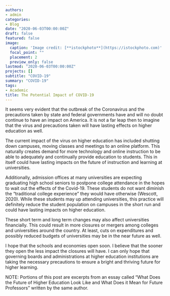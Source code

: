 ```yaml
---
authors:
- admin
categories:
- Blog
date: "2020-06-03T00:00:00Z"
draft: false
featured: false
image:
  caption: 'Image credit: [**istockphoto**](https://istockphoto.com)'
  focal_point: ""
  placement: 2
  preview_only: false
lastmod: "2020-06-03T00:00:00Z"
projects: []
subtitle: "COVID-19"
summary: "COVID-19"
tags:
- Academic
title: The Potential Impact of COVID-19
---
```


It seems very evident that the outbreak of the Coronavirus and the precautions taken by state and federal governments have and will no doubt continue to have an impact on America. It is not a far leap then to imagine that the virus and precautions taken will have lasting effects on higher education as well.

The current impact of the virus on higher education has included shutting down campuses, moving classes and meetings to an online platform. This naturally creates demand for more technology and online instruction to be able to adequately and continually provide education to students. This in itself could have lasting impacts on the future of instruction and learning at universities.

Additionally, admission offices at many universities are expecting graduating high school seniors to postpone college attendance in the hopes to wait out the effects of the Covid-19. These students do not want diminish the “traditional college experience” they would have otherwise (Wescott, 2020). While these students may up attending universities, this practice will definitely reduce the student population on campuses in the short run and could have lasting impacts on higher education.

These short term and long term changes may also affect universities financially. This could result in more closures or mergers among colleges and universities around the country. At least, cuts on expenditures and possibly reduced budgets of universities may be in the near future as well.

I hope that the schools and economies open soon. I believe that the sooner they open the less impact the closures will have. I can only hope that governing boards and administrations at higher education institutions are taking the necessary precautions to ensure a bright and thriving future for higher learning.

NOTE: Portions of this post are excerpts from an essay called “What Does the Future of Higher Education Look Like and What Does it Mean for Future Professors” written by the same author.